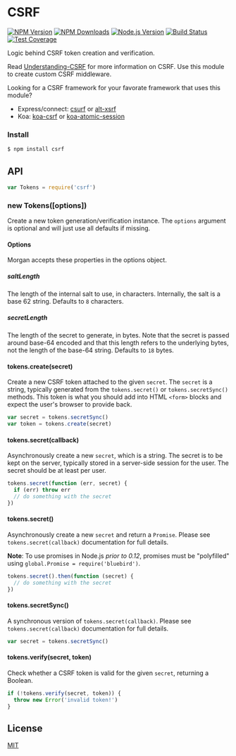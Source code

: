 # CSRF

[![NPM Version][npm-image]][npm-url]
[![NPM Downloads][downloads-image]][downloads-url]
[![Node.js Version][node-image]][node-url]
[![Build Status][travis-image]][travis-url]
[![Test Coverage][coveralls-image]][coveralls-url]

Logic behind CSRF token creation and verification.

Read [Understanding-CSRF](https://github.com/pillarjs/understanding-csrf)
for more information on CSRF. Use this module to create custom CSRF middleware.

Looking for a CSRF framework for your favorate framework that uses this
module?

  * Express/connect: [csurf](https://www.npmjs.com/package/csurf) or
    [alt-xsrf](https://www.npmjs.com/package/alt-xsrf)
  * Koa: [koa-csrf](https://www.npmjs.com/package/koa-csrf) or
    [koa-atomic-session](https://www.npmjs.com/package/koa-atomic-session)

### Install

```bash
$ npm install csrf
```

## API

```js
var Tokens = require('csrf')
```

### new Tokens([options])

Create a new token generation/verification instance. The `options` argument is
optional and will just use all defaults if missing.

#### Options

Morgan accepts these properties in the options object.

##### saltLength

The length of the internal salt to use, in characters. Internally, the salt
is a base 62 string. Defaults to `8` characters.

##### secretLength

The length of the secret to generate, in bytes. Note that the secret is
passed around base-64 encoded and that this length refers to the underlying
bytes, not the length of the base-64 string. Defaults to `18` bytes.

#### tokens.create(secret)

Create a new CSRF token attached to the given `secret`. The `secret` is a
string, typically generated from the `tokens.secret()` or `tokens.secretSync()`
methods. This token is what you should add into HTML `<form>` blocks and
expect the user's browser to provide back.

```js
var secret = tokens.secretSync()
var token = tokens.create(secret)
```

#### tokens.secret(callback)

Asynchronously create a new `secret`, which is a string. The secret is to
be kept on the server, typically stored in a server-side session for the
user. The secret should be at least per user.

```js
tokens.secret(function (err, secret) {
  if (err) throw err
  // do something with the secret
})
```

#### tokens.secret()

Asynchronously create a new `secret` and return a `Promise`. Please see
`tokens.secret(callback)` documentation for full details.

**Note**: To use promises in Node.js _prior to 0.12_, promises must be
"polyfilled" using `global.Promise = require('bluebird')`.

```js
tokens.secret().then(function (secret) {
  // do something with the secret
})
```

#### tokens.secretSync()

A synchronous version of `tokens.secret(callback)`. Please see
`tokens.secret(callback)` documentation for full details.

```js
var secret = tokens.secretSync()
```

#### tokens.verify(secret, token)

Check whether a CSRF token is valid for the given `secret`, returning
a Boolean.

```js
if (!tokens.verify(secret, token)) {
  throw new Error('invalid token!')
}
```

## License

[MIT](LICENSE)

[npm-image]: https://img.shields.io/npm/v/csrf.svg
[npm-url]: https://npmjs.org/package/csrf
[node-image]: https://img.shields.io/node/v/csrf.svg
[node-url]: http://nodejs.org/download/
[travis-image]: https://img.shields.io/travis/pillarjs/csrf/master.svg
[travis-url]: https://travis-ci.org/pillarjs/csrf
[coveralls-image]: https://img.shields.io/coveralls/pillarjs/csrf/master.svg
[coveralls-url]: https://coveralls.io/r/pillarjs/csrf?branch=master
[downloads-image]: https://img.shields.io/npm/dm/csrf.svg
[downloads-url]: https://npmjs.org/package/csrf
